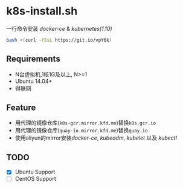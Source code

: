 # k8s-install.sh

一行命令安装 *docker-ce* & *kubernetes(1.10)*

```bash
bash <(curl -fSsL https://git.io/vpY6k)
```

## Requirements

- N台虚拟机,1核1G及以上, N>=1
- Ubuntu 14.04+
- 得联网

## Feature

- 用代理的镜像仓库(`k8s-gcr.mirror.kfd.me`)替换`k8s.gcr.io`
- 用代理的镜像仓库(`quay-io.mirror.kfd.me`)替换`quay.io`
- 使用aliyun的mirror安装*docker-ce*, *kubeadm*, *kubelet* 以及 *kubectl*

## TODO

- [x] Ubuntu Support
- [ ] CentOS Support